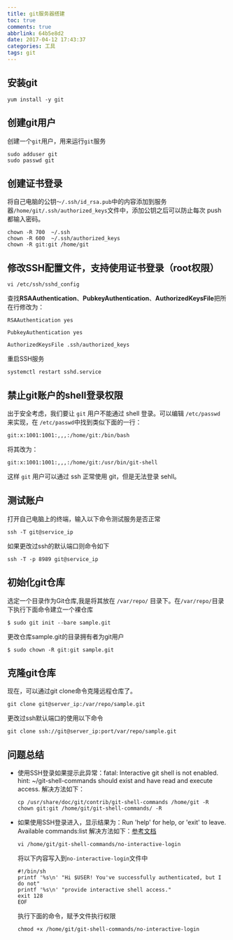 ```yaml
---
title: git服务器搭建
toc: true
comments: true
abbrlink: 64b5e8d2
date: 2017-04-12 17:43:37
categories: 工具
tags: git
---
```


## 安装git

```shell
yum install -y git
```

## 创建git用户

创建一个`git`用户，用来运行`git`服务

```shell
sudo adduser git
sudo passwd git
```
<!-- more -->

## 创建证书登录

将自己电脑的公钥`～/.ssh/id_rsa.pub`中的内容添加到服务器`/home/git/.ssh/authorized_keys`文件中，添加公钥之后可以防止每次 push 都输入密码。

```
chown -R 700  ~/.ssh
chown -R 600  ~/.ssh/authorized_keys
chown -R git:git /home/git
```
## 修改SSH配置文件，支持使用证书登录（root权限）

```
vi /etc/ssh/sshd_config
```

查找**RSAAuthentication**、**PubkeyAuthentication**、**AuthorizedKeysFile**把所在行修改为：

```
RSAAuthentication yes

PubkeyAuthentication yes

AuthorizedKeysFile .ssh/authorized_keys
```

重启SSH服务

```
systemctl restart sshd.service
```

## 禁止git账户的shell登录权限

出于安全考虑，我们要让 `git` 用户不能通过 shell 登录。可以编辑 `/etc/passwd` 来实现，在 `/etc/passwd`中找到类似下面的一行：

```
git:x:1001:1001:,,,:/home/git:/bin/bash
```

将其改为：

```
git:x:1001:1001:,,,:/home/git:/usr/bin/git-shell
```

这样 `git` 用户可以通过 ssh 正常使用 git，但是无法登录 sehll。

## 测试账户

打开自己电脑上的终端，输入以下命令测试服务是否正常

```shell
ssh -T git@service_ip
```

如果更改过ssh的默认端口则命令如下

```shell
ssh -T -p 8989 git@service_ip
```

## 初始化git仓库

选定一个目录作为Git仓库,我是将其放在 `/var/repo/` 目录下。在`/var/repo/`目录下执行下面命令建立一个裸仓库

```
$ sudo git init --bare sample.git
```

更改仓库sample.git的目录拥有者为git用户

```
$ sudo chown -R git:git sample.git
```

## 克隆git仓库

现在，可以通过git clone命令克隆远程仓库了。

```shell
git clone git@server_ip:/var/repo/sample.git
```

更改过ssh默认端口的使用以下命令

```shell
git clone ssh://git@server_ip:port/var/repo/sample.git
```

## 问题总结

- 使用SSH登录如果提示此异常：fatal: Interactive git shell is not enabled. hint: ~/git-shell-commands should exist and have read and execute access.
  解决方法如下：

  ````shell
  cp /usr/share/doc/git/contrib/git-shell-commands /home/git -R
  chown git:git /home/git/git-shell-commands/ -R
  ````

- 如果使用SSH登录进入，显示结果为：Run 'help' for help, or 'exit' to leave. Available commands:list
  解决方法如下：[参考文档](https://git-scm.com/docs/git-shell)

  ````shell 
  vi /home/git/git-shell-commands/no-interactive-login
  ````

  将以下内容写入到`no-interactive-login`文件中

  ```shell
  #!/bin/sh
  printf '%s\n' "Hi $USER! You've successfully authenticated, but I do not"
  printf '%s\n' "provide interactive shell access."
  exit 128
  EOF
  ```

  执行下面的命令，赋予文件执行权限

  ```shell
  chmod +x /home/git/git-shell-commands/no-interactive-login
  ```